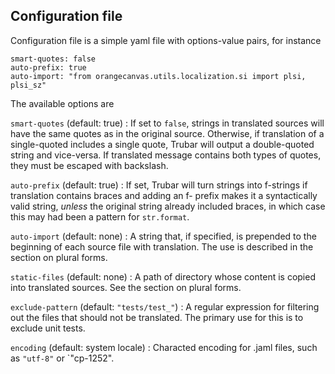 ## Configuration file

Configuration file is a simple yaml file with options-value pairs, for instance

```
smart-quotes: false
auto-prefix: true
auto-import: "from orangecanvas.utils.localization.si import plsi, plsi_sz"
```

The available options are

`smart-quotes` (default: true)
: If set to `false`, strings in translated sources will have the same quotes as in the original source. Otherwise, if translation of a single-quoted includes a single quote, Trubar will output a double-quoted string and vice-versa. If translated message contains both types of quotes, they must be escaped with backslash.

`auto-prefix` (default: true)
: If set, Trubar will turn strings into f-strings if translation contains braces and adding an f- prefix makes it a syntactically valid string, *unless* the original string already included braces, in which case this may had been a pattern for `str.format`.

`auto-import` (default: none)
: A string that, if specified, is prepended to the beginning of each source file with translation. The use is described in the section on plural forms.

`static-files` (default: none)
: A path of directory whose content is copied into translated sources. See the section on plural forms.

`exclude-pattern` (default: `"tests/test_"`)
: A regular expression for filtering out the files that should not be translated. The primary use for this is to exclude unit tests.

`encoding` (default: system locale)
: Characted encoding for .jaml files, such as `"utf-8"` or `"cp-1252".
